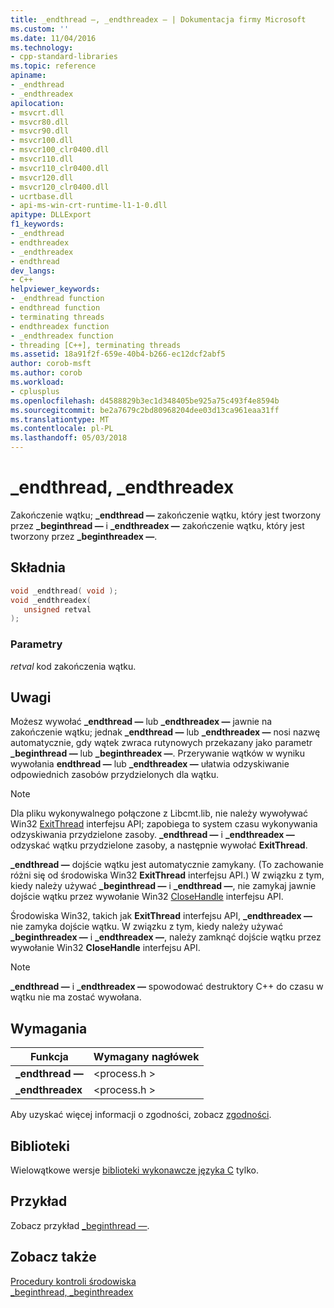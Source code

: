 ```yaml
---
title: _endthread —, _endthreadex — | Dokumentacja firmy Microsoft
ms.custom: ''
ms.date: 11/04/2016
ms.technology:
- cpp-standard-libraries
ms.topic: reference
apiname:
- _endthread
- _endthreadex
apilocation:
- msvcrt.dll
- msvcr80.dll
- msvcr90.dll
- msvcr100.dll
- msvcr100_clr0400.dll
- msvcr110.dll
- msvcr110_clr0400.dll
- msvcr120.dll
- msvcr120_clr0400.dll
- ucrtbase.dll
- api-ms-win-crt-runtime-l1-1-0.dll
apitype: DLLExport
f1_keywords:
- _endthread
- endthreadex
- _endthreadex
- endthread
dev_langs:
- C++
helpviewer_keywords:
- _endthread function
- endthread function
- terminating threads
- endthreadex function
- _endthreadex function
- threading [C++], terminating threads
ms.assetid: 18a91f2f-659e-40b4-b266-ec12dcf2abf5
author: corob-msft
ms.author: corob
ms.workload:
- cplusplus
ms.openlocfilehash: d4588829b3ec1d348405be925a75c493f4e8594b
ms.sourcegitcommit: be2a7679c2bd80968204dee03d13ca961eaa31ff
ms.translationtype: MT
ms.contentlocale: pl-PL
ms.lasthandoff: 05/03/2018
---
```

# <a name="endthread-endthreadex"></a>_endthread, _endthreadex

Zakończenie wątku; **_endthread —** zakończenie wątku, który jest tworzony przez **_beginthread —** i **_endthreadex —** zakończenie wątku, który jest tworzony przez **_beginthreadex —**.

## <a name="syntax"></a>Składnia

```C
void _endthread( void );
void _endthreadex(
   unsigned retval
);
```

### <a name="parameters"></a>Parametry

*retval* kod zakończenia wątku.

## <a name="remarks"></a>Uwagi

Możesz wywołać **_endthread —** lub **_endthreadex —** jawnie na zakończenie wątku; jednak **_endthread —** lub **_endthreadex —** nosi nazwę automatycznie, gdy wątek zwraca rutynowych przekazany jako parametr **_beginthread —** lub **_beginthreadex —**. Przerywanie wątków w wyniku wywołania **endthread —** lub **_endthreadex —** ułatwia odzyskiwanie odpowiednich zasobów przydzielonych dla wątku.

> [!NOTE]
> Dla pliku wykonywalnego połączone z Libcmt.lib, nie należy wywoływać Win32 [ExitThread](http://msdn.microsoft.com/library/windows/desktop/ms682659.aspx) interfejsu API; zapobiega to system czasu wykonywania odzyskiwania przydzielone zasoby. **_endthread —** i **_endthreadex —** odzyskać wątku przydzielone zasoby, a następnie wywołać **ExitThread**.

**_endthread —** dojście wątku jest automatycznie zamykany. (To zachowanie różni się od środowiska Win32 **ExitThread** interfejsu API.) W związku z tym, kiedy należy używać **_beginthread —** i **_endthread —**, nie zamykaj jawnie dojście wątku przez wywołanie Win32 [CloseHandle](http://msdn.microsoft.com/library/windows/desktop/ms724211.aspx) interfejsu API.

Środowiska Win32, takich jak **ExitThread** interfejsu API, **_endthreadex —** nie zamyka dojście wątku. W związku z tym, kiedy należy używać **_beginthreadex —** i **_endthreadex —**, należy zamknąć dojście wątku przez wywołanie Win32 **CloseHandle** interfejsu API.

> [!NOTE]
> **_endthread —** i **_endthreadex —** spowodować destruktory C++ do czasu w wątku nie ma zostać wywołana.

## <a name="requirements"></a>Wymagania

|Funkcja|Wymagany nagłówek|
|--------------|---------------------|
|**_endthread —**|\<process.h >|
|**_endthreadex**|\<process.h >|

Aby uzyskać więcej informacji o zgodności, zobacz [zgodności](../../c-runtime-library/compatibility.md).

## <a name="libraries"></a>Biblioteki

Wielowątkowe wersje [biblioteki wykonawcze języka C](../../c-runtime-library/crt-library-features.md) tylko.

## <a name="example"></a>Przykład

Zobacz przykład [_beginthread —](beginthread-beginthreadex.md).

## <a name="see-also"></a>Zobacz także

[Procedury kontroli środowiska](../../c-runtime-library/process-and-environment-control.md)<br/>
[_beginthread, _beginthreadex](beginthread-beginthreadex.md)<br/>
